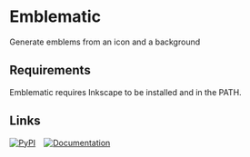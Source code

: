 # Emblematic

Generate emblems from an icon and a background

## Requirements

Emblematic requires Inkscape to be installed and in the PATH.

## Links

[![PyPI](https://img.shields.io/pypi/v/emblematic)](https://pypi.org/project/emblematic)
 
[![Documentation](https://img.shields.io/readthedocs/emblematic
)](https://emblematic.readthedocs.io/en/latest/)
